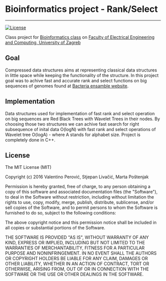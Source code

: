 # Bioinformatics project - Rank/Select

-----------------------------------------

[![License](https://img.shields.io/packagist/l/doctrine/orm.svg)](https://img.shields.io/packagist/l/doctrine/orm.svg)

Class project for [Bioinformatics class](http://www.fer.unizg.hr/en/course/bio) on [Faculty of Electrical Engineering and Computing, University of Zagreb](http://www.fer.unizg.hr/en)


## Goal

Compressed data structures aims at representing classical data structures  in little space while keeping the functionality of the structure. In this project goal was to achive fast and accurate rank and select functions on big sequences of genomes found at [Bacteria ensamble website](http://bacteria.ensembl.org/index.html).

## Implementation

Data structures used for implementation of fast rank and select operation on big sequences are Red Black Trees with Wavelet Trees in their nodes. By choosing those two structures we can achive fast search for right subsequence of inital data O(logN) with fast rank and select operations of Wavelet tree O(logA) - where A stands for alphabet size. Project is completely done in C++.

License
---------
The MIT License (MIT)

Copyright (c) 2016 Valentino Perović, Stjepan Livačić, Marta Poštenjak

Permission is hereby granted, free of charge, to any person obtaining a copy
of this software and associated documentation files (the "Software"), to deal
in the Software without restriction, including without limitation the rights
to use, copy, modify, merge, publish, distribute, sublicense, and/or sell
copies of the Software, and to permit persons to whom the Software is
furnished to do so, subject to the following conditions:

The above copyright notice and this permission notice shall be included in all
copies or substantial portions of the Software.


THE SOFTWARE IS PROVIDED "AS IS", WITHOUT WARRANTY OF ANY KIND, EXPRESS OR
IMPLIED, INCLUDING BUT NOT LIMITED TO THE WARRANTIES OF MERCHANTABILITY,
FITNESS FOR A PARTICULAR PURPOSE AND NONINFRINGEMENT. IN NO EVENT SHALL THE
AUTHORS OR COPYRIGHT HOLDERS BE LIABLE FOR ANY CLAIM, DAMAGES OR OTHER
LIABILITY, WHETHER IN AN ACTION OF CONTRACT, TORT OR OTHERWISE, ARISING FROM,
OUT OF OR IN CONNECTION WITH THE SOFTWARE OR THE USE OR OTHER DEALINGS IN
THE SOFTWARE.


